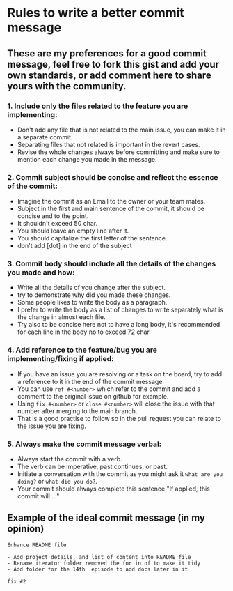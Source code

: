 # Rules to write a better commit message
## These are my preferences for a good commit message, feel free to fork this gist and add your own standards, or add comment here to share yours with the community.
### 1. Include only the files related to the feature you are implementing:
- Don't add any file that is not related to the main issue, you can make it in a separate commit.
- Separating files that not related is important in the revert cases.
- Revise the whole changes always before committing and make sure to mention each change you made in the message.
### 2. Commit subject should be concise and reflect the essence of the commit:
- Imagine the commit as an Email to the owner or your team mates.
- Subject in the first and main sentence of the commit, it should be concise and to the point.
- It shouldn't exceed 50 char.
- You should leave an empty line after it.
- You should capitalize the first letter of the sentence.
- don't add [dot] in the end of the subject
### 3. Commit body should include all the details of the changes you made and how:
- Write all the details of you change after the subject.
- try to demonstrate why did you made these changes.
- Some people likes to write the body as a paragraph.
- I prefer to write the body as a list of changes to write separately what is the change in almost each file.
- Try also to be concise here not to have a long body, it's recommended for each line in the body no to exceed 72 char.
### 4. Add reference to the feature/bug you are implementing/fixing if applied:
- If you have an issue you are resolving or a task on the board, try to add a reference to it in the end of the commit message.
- You can use `ref #<number>` which refer to the commit and add a comment to the original issue on github for example.
- Using `fix #<number>` or `close #<number>` will close the issue with that number after merging to the main branch.
- That is a good practise to follow so in the pull request you can relate to the issue you are fixing.
### 5. Always make the commit message verbal:
- Always start the commit with a verb.
- The verb can be imperative, past continues, or past.
- Initiate a conversation with the commit as you might ask it `what are you doing?` or `what did you do?`.
- Your commit should always complete this sentence "If applied, this commit will ..."

## Example of the ideal commit message (in my opinion)
```
Enhance README file

- Add project details, and list of content into README file
- Rename iterator folder removed the for in of to make it tidy 
- Add folder for the 14th  episode to add docs later in it

fix #2
```
